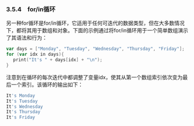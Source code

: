 ### 3.5.4　for/in循环

另一种for循环是for/in循环，它适用于任何可迭代的数据类型，但在大多数情况下，都将其用于数组和对象。下面的示例通过将for/in循环用于一个简单数组演示了其语法和行为：

```go
var days = ["Monday", "Tuesday", "Wednesday", "Thursday", "Friday"];
for (var idx in days){
 　print("It's " + days[idx] + "\n");
}
```

注意到在循环的每次迭代中都调整了变量idx，使其从第一个数组索引依次变为最后一个索引。该循环的输出如下：

```go
It's Monday
It's Tuesday
It's Wednesday
It's Thursday
It's Friday
```

